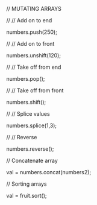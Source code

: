 
// MUTATING ARRAYS

// // Add on to end

  numbers.push(250);

// // Add on to front

  numbers.unshift(120);

// // Take off from end

numbers.pop();

// // Take off from front

numbers.shift();

// // Splice values

numbers.splice(1,3);

// // Reverse

numbers.reverse();

// Concatenate array

val = numbers.concat(numbers2);

// Sorting arrays

val = fruit.sort();
